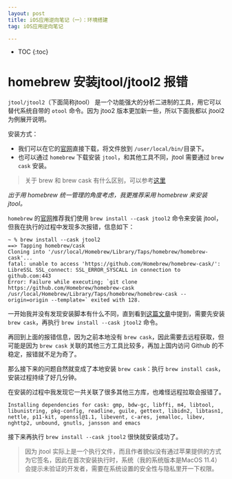 ```yaml
---
layout: post
title: iOS应用逆向笔记（一）：环境搭建
tag: iOS应用逆向笔记

---
```


* TOC
{:toc}

# homebrew 安装jtool/jtool2 报错

`jtool/jtool2`（下面简称jtool） 是一个功能强大的分析二进制的工具，用它可以替代系统自带的 `otool` 命令。因为 jtoo2 版本更加新一些，所以下面我都以 jtool2 为例展开说明。

安装方式：

* 我们可以在它的[官网](http://newosxbook.com/tools/jtool.html)直接下载，将文件放到 `/user/local/bin/`目录下。
* 也可以通过 `homebrew` 下载安装 `jtool`，和其他工具不同，jtool 需要通过 `brew cask` 安装。

> 关于 brew 和 brew cask 有什么区别，可以参考[这里](https://www.zhihu.com/question/22624898)

*出于用 homebrew 统一管理的角度考虑，我更推荐采用 homebrew 来安装 jtool。*

`homebrew` 的[官网](https://formulae.brew.sh/cask/jtool2#default)推荐我们使用 `brew install --cask jtool2` 命令来安装 jtool，但我在执行的过程中发现多次报错，信息如下：

```
~ % brew install --cask jtool2
==> Tapping homebrew/cask
Cloning into '/usr/local/Homebrew/Library/Taps/homebrew/homebrew-cask'...
fatal: unable to access 'https://github.com/Homebrew/homebrew-cask/': LibreSSL SSL_connect: SSL_ERROR_SYSCALL in connection to github.com:443 
Error: Failure while executing; `git clone https://github.com/Homebrew/homebrew-cask /usr/local/Homebrew/Library/Taps/homebrew/homebrew-cask --origin=origin --template=` exited with 128.
```

一开始我并没有发现安装脚本有什么不同，直到看到[这篇文章](https://brewinstall.org/install-jtool-mac-osx/)中提到，需要先安装 `brew cask`，再执行 `brew install --cask jtool2` 命令。

再回到上面的报错信息，因为之前本地没有 `brew cask`，因此需要去远程获取，但可能是因为 `brew cask` 关联的其他三方工具比较多，再加上国内访问 Github 的不稳定，报错就不足为奇了。

那么接下来的问题自然就变成了本地安装 `brew cask`：执行 `brew install cask`，安装过程持续了好几分钟。

在安装的过程中我发现它一共关联了很多其他三方库，也难怪远程拉取会报错了。

```
Installing dependencies for cask: gmp, bdw-gc, libffi, m4, libtool, libunistring, pkg-config, readline, guile, gettext, libidn2, libtasn1, nettle, p11-kit, openssl@1.1, libevent, c-ares, jemalloc, libev, nghttp2, unbound, gnutls, jansson and emacs
```

接下来再执行 `brew install --cask jtool2` 很快就安装成功了。

> 因为 jtool 实际上是一个执行文件，而且作者貌似没有通过苹果提供的方式为它签名，因此在首次安装执行时，系统（我的系统版本是MacOS 11.4）会提示未验证的开发者，需要在系统设置的安全性与隐私里开一下权限。





